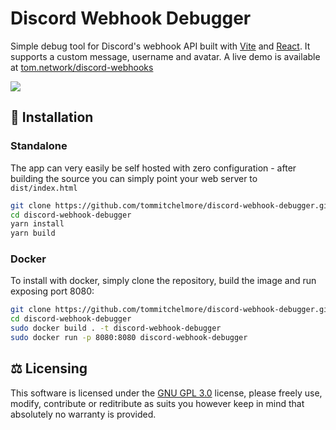 # Discord Webhook Debugger
Simple debug tool for Discord's webhook API built with [Vite](https://github.com/vitejs/vite) and [React](https://reactjs.org/).  It supports a custom message, username and avatar. A live demo is available at [tom.network/discord-webhooks](https://tom.network/discord-webhooks)

![](https://i.imgur.com/pUOTSqB.png)

## 🔧 Installation
### Standalone
The app can very easily be self hosted with zero configuration - after building the source you can simply point your web server to `dist/index.html`
```bash
git clone https://github.com/tommitchelmore/discord-webhook-debugger.git
cd discord-webhook-debugger
yarn install
yarn build
```
### Docker
To install with docker, simply clone the repository, build the image and run exposing port 8080:
```bash
git clone https://github.com/tommitchelmore/discord-webhook-debugger.git
cd discord-webhook-debugger
sudo docker build . -t discord-webhook-debugger
sudo docker run -p 8080:8080 discord-webhook-debugger
```
## ⚖️ Licensing
This software is licensed under the [GNU GPL 3.0](https://www.gnu.org/licenses/gpl-3.0.en.html) license, please freely use, modify, contribute or reditribute as suits you however keep in mind that absolutely no warranty is provided.